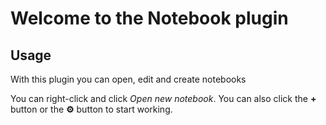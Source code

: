 # 
# Welcome to the Notebook plugin

## Usage

With this plugin you can open, edit and create notebooks

You can right-click and click _Open new notebook_. You can also click the 
<span title="Open new notebook"><b>&plus;</b></span> button or the 
<span title="Options"><b>&#9881;</b></span> button to start working.

